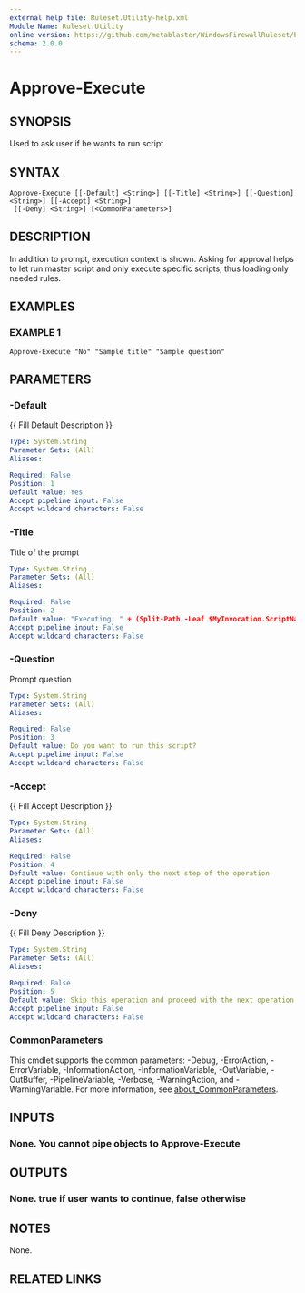 ```yaml
---
external help file: Ruleset.Utility-help.xml
Module Name: Ruleset.Utility
online version: https://github.com/metablaster/WindowsFirewallRuleset/blob/master/Modules/Ruleset.Utility/Help/en-US/Approve-Execute.md
schema: 2.0.0
---
```


# Approve-Execute

## SYNOPSIS

Used to ask user if he wants to run script

## SYNTAX

```none
Approve-Execute [[-Default] <String>] [[-Title] <String>] [[-Question] <String>] [[-Accept] <String>]
 [[-Deny] <String>] [<CommonParameters>]
```

## DESCRIPTION

In addition to prompt, execution context is shown.
Asking for approval helps to let run master script and only execute specific
scripts, thus loading only needed rules.

## EXAMPLES

### EXAMPLE 1

```none
Approve-Execute "No" "Sample title" "Sample question"
```

## PARAMETERS

### -Default

{{ Fill Default Description }}

```yaml
Type: System.String
Parameter Sets: (All)
Aliases:

Required: False
Position: 1
Default value: Yes
Accept pipeline input: False
Accept wildcard characters: False
```

### -Title

Title of the prompt

```yaml
Type: System.String
Parameter Sets: (All)
Aliases:

Required: False
Position: 2
Default value: "Executing: " + (Split-Path -Leaf $MyInvocation.ScriptName)
Accept pipeline input: False
Accept wildcard characters: False
```

### -Question

Prompt question

```yaml
Type: System.String
Parameter Sets: (All)
Aliases:

Required: False
Position: 3
Default value: Do you want to run this script?
Accept pipeline input: False
Accept wildcard characters: False
```

### -Accept

{{ Fill Accept Description }}

```yaml
Type: System.String
Parameter Sets: (All)
Aliases:

Required: False
Position: 4
Default value: Continue with only the next step of the operation
Accept pipeline input: False
Accept wildcard characters: False
```

### -Deny

{{ Fill Deny Description }}

```yaml
Type: System.String
Parameter Sets: (All)
Aliases:

Required: False
Position: 5
Default value: Skip this operation and proceed with the next operation
Accept pipeline input: False
Accept wildcard characters: False
```

### CommonParameters

This cmdlet supports the common parameters: -Debug, -ErrorAction, -ErrorVariable, -InformationAction, -InformationVariable, -OutVariable, -OutBuffer, -PipelineVariable, -Verbose, -WarningAction, and -WarningVariable. For more information, see [about_CommonParameters](http://go.microsoft.com/fwlink/?LinkID=113216).

## INPUTS

### None. You cannot pipe objects to Approve-Execute

## OUTPUTS

### None. true if user wants to continue, false otherwise

## NOTES

None.

## RELATED LINKS
